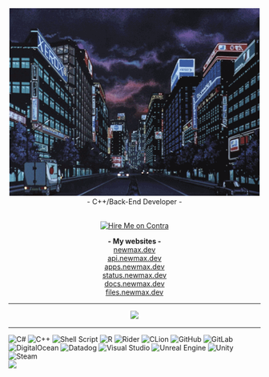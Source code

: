 <div align="center">
  <img alt="" src="https://raw.githubusercontent.com/NewMaxT/NewMaxT/main/gif.gif">
  <br>- C++/Back-End Developer -
  <br><br>
  
  <a href="https://contra.com/maxence_goutteratel"><img alt="Hire Me on Contra" src="https://contra.com/static/embed/media/hiremeoncontra-light.png" srcset="https://contra.com/static/embed/media/hiremeoncontra-light.png 1x, https://contra.com/static/embed/media/hiremeoncontra-light@2x.png 2x" style="border-width: 0px;"></a>
  
  **- My websites -**
  <br>[newmax.dev](https://newmax.dev)
  <br>[api.newmax.dev](https://api.newmax.dev)
  <br>[apps.newmax.dev](https://apps.newmax.dev) 
  <br>[status.newmax.dev](https://status.newmax.dev)
  <br>[docs.newmax.dev](https://docs.newmax.dev)
  <br>[files.newmax.dev](https://files.newmax.dev) 
  
  <hr>
  <p>
  <a href="https://data-card-for-spotify.herokuapp.com/card?user_id=31uxtrmakok5kq4dqtf7dqtkvkpe" target="_blank" rel="noopener noreferrer">
  <img src="https://data-card-for-spotify.herokuapp.com/api/card?user_id=31uxtrmakok5kq4dqtf7dqtkvkpe"><br></a>
  </p>
  <hr>
</div>




![C#](https://img.shields.io/badge/c%23-%23239120.svg?style=for-the-badge&logo=csharp&logoColor=white) ![C++](https://img.shields.io/badge/c++-%2300599C.svg?style=for-the-badge&logo=c%2B%2B&logoColor=white) ![Shell Script](https://img.shields.io/badge/shell_script-%23121011.svg?style=for-the-badge&logo=gnu-bash&logoColor=white) ![R](https://img.shields.io/badge/r-%23276DC3.svg?style=for-the-badge&logo=r&logoColor=white)
![Rider](https://img.shields.io/badge/Rider-000000.svg?style=for-the-badge&logo=Rider&logoColor=white&color=black&labelColor=crimson) ![CLion](https://img.shields.io/badge/CLion-black?style=for-the-badge&logo=clion&logoColor=white) ![GitHub](https://img.shields.io/badge/github-%23121011.svg?style=for-the-badge&logo=github&logoColor=white) ![GitLab](https://img.shields.io/badge/gitlab-%23181717.svg?style=for-the-badge&logo=gitlab&logoColor=white) ![DigitalOcean](https://img.shields.io/badge/DigitalOcean-%230167ff.svg?style=for-the-badge&logo=digitalOcean&logoColor=white) ![Datadog](https://img.shields.io/badge/datadog-%23632CA6.svg?style=for-the-badge&logo=datadog&logoColor=white) ![Visual Studio](https://img.shields.io/badge/Visual%20Studio-5C2D91.svg?style=for-the-badge&logo=visual-studio&logoColor=white)
![Unreal Engine](https://img.shields.io/badge/unrealengine-%23313131.svg?style=for-the-badge&logo=unrealengine&logoColor=white) ![Unity](https://img.shields.io/badge/unity-%23000000.svg?style=for-the-badge&logo=unity&logoColor=white) ![Steam](https://img.shields.io/badge/steam-%23000000.svg?style=for-the-badge&logo=steam&logoColor=white)
<br>
![](https://komarev.com/ghpvc/?username=NewMaxT&style=flat-square)
